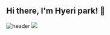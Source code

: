 ## Hi there, I'm Hyeri park! 👋

![header](https://capsule-render.vercel.app/api?type=waving&color=#F08080&height=300&section=header&text=hyeri%20world&fontSize=90)
<img src="https://img.shields.io/badge/Python-3766AB?style=flat-square&logo=Python&logoColor=white"/></a>

